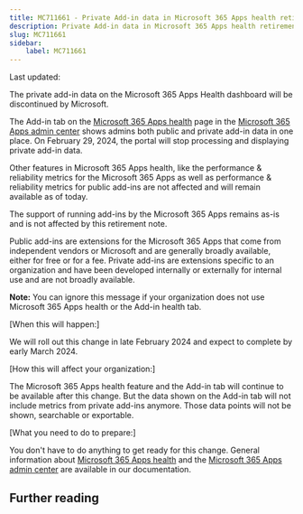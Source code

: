 ```yaml
---
title: MC711661 - Private Add-in data in Microsoft 365 Apps health retirement
description: Private Add-in data in Microsoft 365 Apps health retirement
slug: MC711661
sidebar:
    label: MC711661
---
```



Last updated: 

<p>The private add-in data on the Microsoft 365 Apps Health dashboard will be discontinued by Microsoft.
</p><p>The Add-in tab on the <a href="https://config.office.com/officeSettings/officeapphealth/overview" target="_blank">Microsoft 365 Apps health</a> page in the <a href="https://config.office.com" target="_blank">Microsoft 365 Apps admin center</a> shows admins both public and private add-in data in one place. On February 29, 2024, the portal will stop processing and displaying private add-in data.
</p><p>Other features in Microsoft 365 Apps health, like the performance &amp; reliability metrics for the Microsoft 365 Apps as well as performance &amp; reliability metrics for public add-ins are not affected and will remain available as of today.
</p><p>The support of running add-ins by the Microsoft 365 Apps remains as-is and is not affected by this retirement note.
</p><p>Public add-ins are extensions for the Microsoft 365 Apps that come from independent vendors or Microsoft and are generally broadly available, either for free or for a fee. Private add-ins are extensions specific to an organization and have been developed internally or externally for internal use and are not broadly available.
</p><p><b>Note:</b> You can ignore this message if your organization does not use Microsoft 365 Apps health or the Add-in health tab.
</p><p>[When this will happen:]
</p><p>We will roll out this change in late February 2024 and expect to complete by early March 2024.</p><p>[How this will affect your organization:]
</p><p>The Microsoft 365 Apps health feature and the Add-in tab will continue to be available after this change. But the data shown on the Add-in tab will not include metrics from private add-ins anymore. Those data points will not be shown, searchable or exportable.
</p><p>[What you need to do to prepare:]
</p><p>You don't have to do anything to get ready for this change. General information about <a href="https://learn.microsoft.com/DeployOffice/admincenter/microsoft-365-apps-health" target="_blank">Microsoft 365 Apps health</a> and the <a href="https://learn.microsoft.com/deployoffice/admincenter/overview" target="_blank">Microsoft 365 Apps admin center</a> are available in our documentation.</p>

## Further reading
